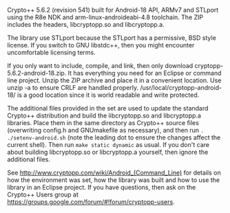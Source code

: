 Crypto++ 5.6.2 (revision 541) built for Android-18 API, ARMv7 and STLport using the R8e NDK and arm-linux-androideabi-4.8 toolchain. The ZIP includes the headers, libcryptopp.so and libcryptopp.a.

The library use STLport because the STLport has a permissive, BSD style license. If you switch to GNU libstdc++, then you might encounter uncomfortable licensing terms. 

If you only want to include, compile, and link, then only download cryptopp-5.6.2-android-18.zip. It has everything you need for an Eclipse or command line project. Unzip the ZIP archive and place it in a convenient location. Use unzip -a to ensure CRLF are handled properly. /usr/local/cryptopp-android-18/ is a good location since it is world readable and write protected.

The additional files provided in the set are used to update the standard Crypto++ distribution and build the libcryptopp.so and libcryptopp.a libraries. Place them in the same directory as Crypto++ source files (overwriting config.h and GNUmakefile as necessary), and then run `. ./setenv-android.sh` (note the leading dot to ensure the changes affect the current shell). Then run `make static dynamic` as usual. If you don't care about building libcryptopp.so or libcryptopp.a yourself, then ignore the additional files.

See http://www.cryptopp.com/wiki/Android_(Command_Line) for details on how the environment was set, how the library was built and how to use the library in an Eclipse project. If you have questions, then ask on the Crypto++ Users group at https://groups.google.com/forum/#!forum/cryptopp-users.